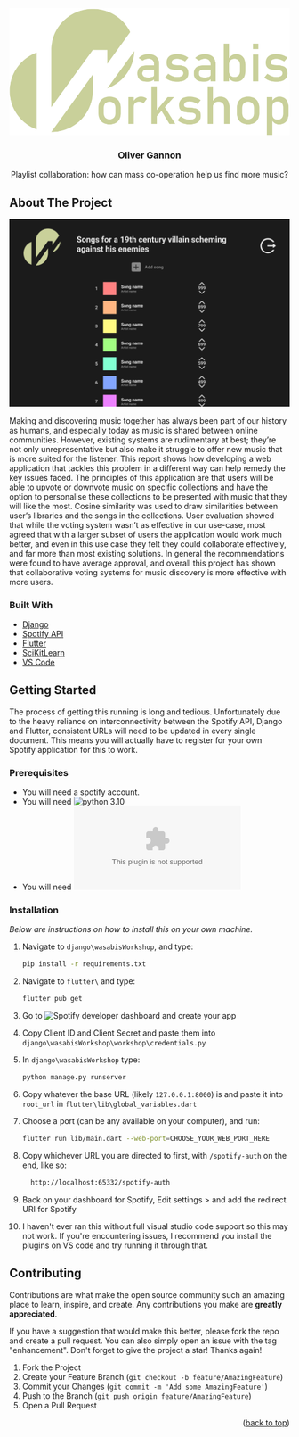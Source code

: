 <div id="top"></div>
<!--
*** Thanks for checking out the Best-README-Template. If you have a suggestion
*** that would make this better, please fork the repo and create a pull request
*** or simply open an issue with the tag "enhancement".
*** Don't forget to give the project a star!
*** Thanks again! Now go create something AMAZING! :D
-->




<!-- PROJECT LOGO -->
<br />
<div align="center">
  <a href="https://github.com/othneildrew/Best-README-Template">
    <img src="icons/Full title.png" alt="Logo">
  </a>

  <h3 align="center">Oliver Gannon</h3>

  <p align="center">
    Playlist collaboration: how can mass co-operation help us find more music?
  </p>
</div>


<!-- ABOUT THE PROJECT -->
## About The Project

![alt text](icons/Wasabia.png)

Making and discovering music together has always been part of our history as humans, and especially today as music is shared between online communities. However, existing systems are rudimentary at best; they’re not only unrepresentative but also make it struggle to offer new music that is more suited for the listener. This report shows how developing a web application that tackles this problem in a different way can help remedy the key issues faced. The principles of this application are that users will be able to upvote or downvote music on specific collections and have the option to personalise these collections to be presented with music that they will like the most.  Cosine similarity was used to draw similarities between user’s libraries and the songs in the collections. User evaluation showed that while the voting system wasn’t as effective in our use-case, most agreed that with a larger subset of users the application would work much better, and even in this use case they felt they could collaborate effectively, and far more than most existing solutions. In general the recommendations were found to have average approval, and overall this project has shown that collaborative voting systems for music discovery is more effective with more users. 



### Built With

* [Django](https://www.django-rest-framework.org/)
* [Spotify API](https://developer.spotify.com/)
* [Flutter](https://flutter.dev/)
* [SciKitLearn](https://scikit-learn.org/stable/index.html)
* [VS Code](https://code.visualstudio.com/)




<!-- GETTING STARTED -->
## Getting Started

The process of getting this running is long and tedious. Unfortunately due to the heavy reliance on interconnectivity between the Spotify API, Django and Flutter, consistent URLs will need to be updated in every single document. This means you will actually have to register for your own Spotify application for this to work.

### Prerequisites

* You will need a spotify account.
* You will need ![python 3.10](https://www.python.org/downloads/)
* You will need ![flutter 2.11.0-0.1.pre](https://storage.googleapis.com/flutter_infra_release/releases/beta/windows/flutter_windows_2.11.0-0.1.pre-beta.zip)

### Installation

_Below are instructions on how to install this on your own machine._

1. Navigate to `django\wasabisWorkshop`, and type:
    ```sh
    pip install -r requirements.txt
    ```
2. Navigate to `flutter\` and type:
   ```sh
   flutter pub get
   ```
3. Go to ![Spotify developer dashboard](https://developer.spotify.com/dashboard) and create your app

4. Copy Client ID and Client Secret and paste them into `django\wasabisWorkshop\workshop\credentials.py`

5. In `django\wasabisWorkshop` type:
    ```sh
    python manage.py runserver
    ```
6. Copy whatever the base URL (likely `127.0.0.1:8000`) is and paste it into `root_url` in `flutter\lib\global_variables.dart`

7. Choose a port (can be any available on your computer), and run:
      ```sh
      flutter run lib/main.dart --web-port=CHOOSE_YOUR_WEB_PORT_HERE
      ```
8. Copy whichever URL you are directed to first, with `/spotify-auth` on the end, like so:
    ```sh
      http://localhost:65332/spotify-auth
      ```
9. Back on your dashboard for Spotify, Edit settings > and add the redirect URI for Spotify

10. I haven't ever ran this without full visual studio code support so this may not work. If you're encountering issues, I recommend you install the plugins on VS code and try running it through that.

<!-- CONTRIBUTING -->
## Contributing

Contributions are what make the open source community such an amazing place to learn, inspire, and create. Any contributions you make are **greatly appreciated**.

If you have a suggestion that would make this better, please fork the repo and create a pull request. You can also simply open an issue with the tag "enhancement".
Don't forget to give the project a star! Thanks again!

1. Fork the Project
2. Create your Feature Branch (`git checkout -b feature/AmazingFeature`)
3. Commit your Changes (`git commit -m 'Add some AmazingFeature'`)
4. Push to the Branch (`git push origin feature/AmazingFeature`)
5. Open a Pull Request

<p align="right">(<a href="#top">back to top</a>)</p>
